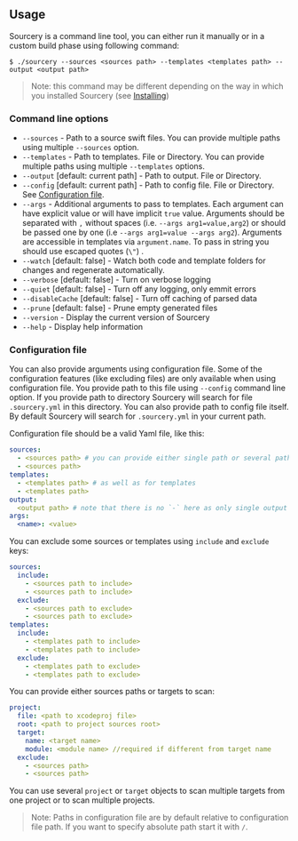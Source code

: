 ## Usage

Sourcery is a command line tool, you can either run it manually or in a custom build phase using following command:

```
$ ./sourcery --sources <sources path> --templates <templates path> --output <output path>
```

> Note: this command may be different depending on the way in which you installed Sourcery (see [Installing](Installing.md))

### Command line options

- `--sources` - Path to a source swift files. You can provide multiple paths using multiple `--sources` option.
- `--templates` - Path to templates. File or Directory. You can provide multiple paths using multiple `--templates` options.
- `--output` [default: current path] - Path to output. File or Directory.
- `--config` [default: current path] - Path to config file. File or Directory. See [Configuration file](Usage.md#configuration-file).
- `--args` - Additional arguments to pass to templates. Each argument can have explicit value or will have implicit `true` value. Arguments should be separated with `,` without spaces (i.e. `--args arg1=value,arg2`) or should be passed one by one (i.e `--args arg1=value --args arg2`). Arguments are accessible in templates via `argument.name`. To pass in string you should use escaped quotes (`\"`) .
- `--watch` [default: false] - Watch both code and template folders for changes and regenerate automatically.
- `--verbose` [default: false] - Turn on verbose logging
- `--quiet` [default: false] - Turn off any logging, only emmit errors
- `--disableCache` [default: false] - Turn off caching of parsed data
- `--prune` [default: false] - Prune empty generated files
- `--version` - Display the current version of Sourcery
- `--help` - Display help information

### Configuration file

You can also provide arguments using configuration file. Some of the configuration features (like excluding files) are only 
available when using configuration file. You provide path to this file using `--config` command line option.
If you provide path to directory Sourcery will search for file `.sourcery.yml` in this directory. You can also provide
path to config file itself. By default Sourcery will search for `.sourcery.yml` in your current path.

Configuration file should be a valid Yaml file, like this:

```yaml
sources:
  - <sources path> # you can provide either single path or several paths using `-`
  - <sources path>
templates:
  - <templates path> # as well as for templates
  - <templates path>
output:
  <output path> # note that there is no `-` here as only single output path is supported
args:
  <name>: <value>
```

You can exclude some sources or templates using `include` and `exclude` keys:

```yaml
sources:
  include:
    - <sources path to include>
    - <sources path to include>
  exclude:
    - <sources path to exclude>
    - <sources path to exclude>
templates:
  include:
    - <templates path to include>
    - <templates path to include>
  exclude:
    - <templates path to exclude>
    - <templates path to exclude>
```

You can provide either sources paths or targets to scan:

```yaml
project:
  file: <path to xcodeproj file>
  root: <path to project sources root>
  target:
    name: <target name>
    module: <module name> //required if different from target name
  exclude:
    - <sources path>
    - <sources path>
```

You can use several `project` or `target` objects to scan multiple targets from one project or to scan multiple projects.

> Note: Paths in configuration file are by default relative to configuration file path. If you want to specify absolute path start it with `/`.
